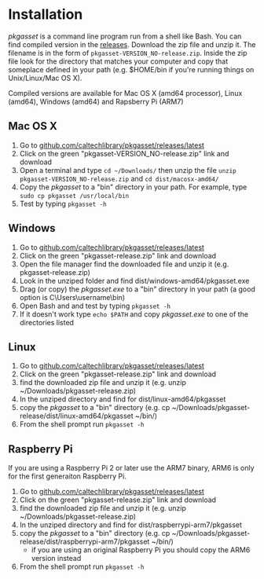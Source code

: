 
# Installation

*pkgasset* is a command line program run from a shell like Bash. You can find compiled
version in the [releases](https://github.com/caltechlibrary/pkgasset/releases/latest). 
Download the zip file and unzip it. The filename is in the form of `pkgasset-VERSION_NO-release.zip`.
Inside the zip file look for the directory that matches your computer and copy that someplace
defined in your path (e.g. $HOME/bin if you're running things on Unix/Linux/Mac OS X). 

Compiled versions are available for Mac OS X (amd64 processor), Linux (amd64), Windows
(amd64) and Rapsberry Pi (ARM7)

## Mac OS X

1. Go to [github.com/caltechlibrary/pkgasset/releases/latest](https://github.com/caltechlibrary/pkgasset/releases/latest)
2. Click on the green "pkgasset-VERSION_NO-release.zip" link and download
3. Open a terminal and type `cd ~/Downloads/` then unzip the file `unzip pkgasset-VERSION_NO-release.zip` and `cd dist/macosx-amd64/`
4. Copy the *pkgasset* to a "bin" directory in your path.  For example, type `sudo cp pkgasset /usr/local/bin`
5. Test by typing `pkgasset -h`

## Windows

1. Go to [github.com/caltechlibrary/pkgasset/releases/latest](https://github.com/caltechlibrary/pkgasset/releases/latest)
2. Click on the green "pkgasset-release.zip" link and download
3. Open the file manager find the downloaded file and unzip it (e.g. pkgasset-release.zip)
4. Look in the unziped folder and find dist/windows-amd64/pkgasset.exe
5. Drag (or copy) the *pkgasset.exe* to a "bin" directory in your path (a good option is C\Users\username\bin)
6. Open Bash and and test by typing `pkgasset -h`
7. If it doesn't work type `echo $PATH` and copy *pkgasset.exe* to one of the directories listed

## Linux

1. Go to [github.com/caltechlibrary/pkgasset/releases/latest](https://github.com/caltechlibrary/pkgasset/releases/latest)
2. Click on the green "pkgasset-release.zip" link and download
3. find the downloaded zip file and unzip it (e.g. unzip ~/Downloads/pkgasset-release.zip)
4. In the unziped directory and find for dist/linux-amd64/pkgasset
5. copy the *pkgasset* to a "bin" directory (e.g. cp ~/Downloads/pkgasset-release/dist/linux-amd64/pkgasset ~/bin/)
6. From the shell prompt run `pkgasset -h`

## Raspberry Pi

If you are using a Raspberry Pi 2 or later use the ARM7 binary, ARM6 is only for the first generaiton Raspberry Pi.

1. Go to [github.com/caltechlibrary/pkgasset/releases/latest](https://github.com/caltechlibrary/pkgasset/releases/latest)
2. Click on the green "pkgasset-release.zip" link and download
3. find the downloaded zip file and unzip it (e.g. unzip ~/Downloads/pkgasset-release.zip)
4. In the unziped directory and find for dist/raspberrypi-arm7/pkgasset
5. copy the *pkgasset* to a "bin" directory (e.g. cp ~/Downloads/pkgasset-release/dist/raspberrypi-arm7/pkgasset ~/bin/)
    + if you are using an original Raspberry Pi you should copy the ARM6 version instead
6. From the shell prompt run `pkgasset -h`

